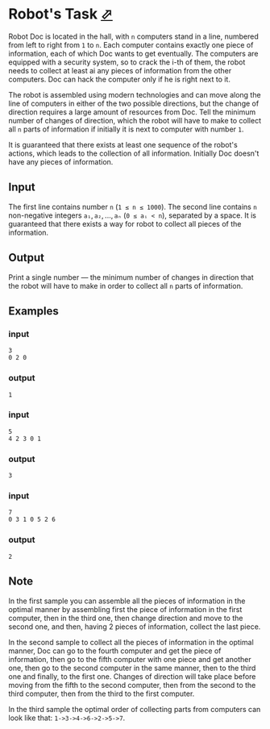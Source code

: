 # Robot's Task [⬀](https://codeforces.com/problemset/problem/583/B)

Robot Doc is located in the hall, with `n` computers stand in a line, numbered from left to right from `1` to `n`. Each computer contains exactly one piece of information, each of which Doc wants to get eventually. The computers are equipped with a security system, so to crack the i-th of them, the robot needs to collect at least ai any pieces of information from the other computers. Doc can hack the computer only if he is right next to it.

The robot is assembled using modern technologies and can move along the line of computers in either of the two possible directions, but the change of direction requires a large amount of resources from Doc. Tell the minimum number of changes of direction, which the robot will have to make to collect all `n` parts of information if initially it is next to computer with number `1`.

It is guaranteed that there exists at least one sequence of the robot's actions, which leads to the collection of all information. Initially Doc doesn't have any pieces of information.

## Input

The first line contains number `n` (`1 ≤ n ≤ 1000`). The second line contains `n` non-negative integers `a₁`, `a₂`, ..., `aₙ` (`0 ≤ aᵢ < n`), separated by a space. It is guaranteed that there exists a way for robot to collect all pieces of the information.

## Output

Print a single number — the minimum number of changes in direction that the robot will have to make in order to collect all `n` parts of information.

## Examples

### input
```
3
0 2 0
```

### output
```
1
```

### input
```
5
4 2 3 0 1
```

### output
```
3
```

### input
```
7
0 3 1 0 5 2 6
```

### output
```
2
```

## Note

In the first sample you can assemble all the pieces of information in the optimal manner by assembling first the piece of information in the first computer, then in the third one, then change direction and move to the second one, and then, having 2 pieces of information, collect the last piece.

In the second sample to collect all the pieces of information in the optimal manner, Doc can go to the fourth computer and get the piece of information, then go to the fifth computer with one piece and get another one, then go to the second computer in the same manner, then to the third one and finally, to the first one. Changes of direction will take place before moving from the fifth to the second computer, then from the second to the third computer, then from the third to the first computer.

In the third sample the optimal order of collecting parts from computers can look like that: `1->3->4->6->2->5->7`.

